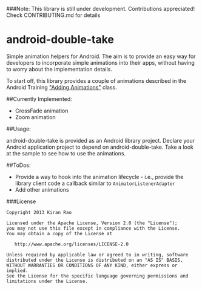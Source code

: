 ###Note: This library is still under development. 
Contributions appreciated! Check CONTRIBUTING.md for details

android-double-take
===================

Simple animation helpers for Android. The aim is to provide an easy way for developers to incorporate simple animations into their apps, without having to worry about the implementation details.

To start off, this library provides a couple of animations described in the Android Training ["Adding Animations"](http://developer.android.com/training/animation/index.html) class.


##Currently Implemented:

  - CrossFade animation
  - Zoom animation


##Usage:

android-double-take is provided as an Android library project. Declare your Android application project to depend on android-double-take. Take a look at the sample to see how to use the animations.


##ToDos:
  
  - Provide a way to hook into the animation lifecycle - i.e., provide the library client code a callback similar to `AnimatorListenerAdapter`
  - Add other animations


###License

```
Copyright 2013 Kiran Rao

Licensed under the Apache License, Version 2.0 (the "License");
you may not use this file except in compliance with the License.
You may obtain a copy of the License at

   http://www.apache.org/licenses/LICENSE-2.0

Unless required by applicable law or agreed to in writing, software
distributed under the License is distributed on an "AS IS" BASIS,
WITHOUT WARRANTIES OR CONDITIONS OF ANY KIND, either express or implied.
See the License for the specific language governing permissions and
limitations under the License.
```
